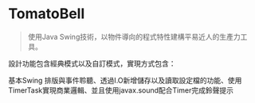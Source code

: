 # TomatoBell

> 使用Java Swing技術，以物件導向的程式特性建構平易近人的生產力工具。


設計功能包含經典模式以及自訂模式，實現方式包含：

基本Swing 排版與事件聆聽、透過I.O新增儲存以及讀取設定檔的功能、使用TimerTask實現商業邏輯、並且使用javax.sound配合Timer完成鈴聲提示
